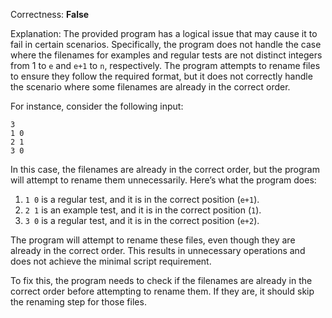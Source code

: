 Correctness: **False**

Explanation: The provided program has a logical issue that may cause it to fail in certain scenarios. Specifically, the program does not handle the case where the filenames for examples and regular tests are not distinct integers from 1 to `e` and `e+1` to `n`, respectively. The program attempts to rename files to ensure they follow the required format, but it does not correctly handle the scenario where some filenames are already in the correct order.

For instance, consider the following input:

```
3
1 0
2 1
3 0
```

In this case, the filenames are already in the correct order, but the program will attempt to rename them unnecessarily. Here’s what the program does:

1. `1 0` is a regular test, and it is in the correct position (`e+1`).
2. `2 1` is an example test, and it is in the correct position (`1`).
3. `3 0` is a regular test, and it is in the correct position (`e+2`).

The program will attempt to rename these files, even though they are already in the correct order. This results in unnecessary operations and does not achieve the minimal script requirement.

To fix this, the program needs to check if the filenames are already in the correct order before attempting to rename them. If they are, it should skip the renaming step for those files.